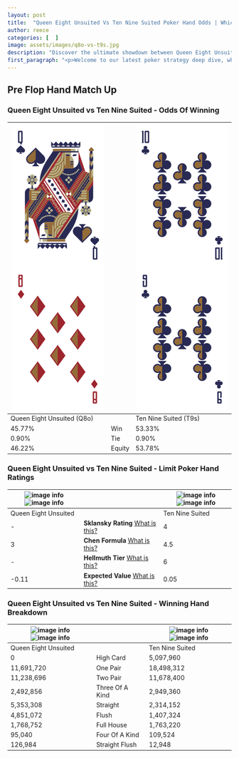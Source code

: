 ```yaml
---
layout: post
title:  "Queen Eight Unsuited Vs Ten Nine Suited Poker Hand Odds | Which Is The Better Hand In Poker? A Complete Guide"
author: reece
categories: [  ]
image: assets/images/q8o-vs-t9s.jpg
description: "Discover the ultimate showdown between Queen Eight Unsuited and Ten Nine Suited in poker! Uncover the odds, strategies, and scenarios where one hand triumphs over the other. Get ready to up your poker game with this thrilling analysis."
first_paragraph: "<p>Welcome to our latest poker strategy deep dive, where we're pitting two distinct hands against each other in a high-stakes showdown: Queen Eight Unsuited vs Ten Nine Suited.</p><p>In the dynamic world of poker, every decision counts, and knowing which hand holds the upper hand is key to your success at the table.</p><p>In this article, we'll dissect these two hands, explore the scenarios where one dominates the other, and equip you with the knowledge to make strategic choices that can tip the odds in your favor.</p><p>Get ready to unravel the intriguing dynamics of these poker hands and elevate your game to new heights.</p>"
---
```




[comment]: # (sp0)

## Pre Flop Hand Match Up

<div class="table hand-ratings" markdown="1"> 



### Queen Eight Unsuited vs Ten Nine Suited - Odds Of Winning


    
| ![image info](assets/images/hand1/q.png) ![image info](assets/images/hand1/8o.png) |  | ![image info](assets/images/hand2/t.png) ![image info](assets/images/hand2/9.png) |
| -------- | -------- | -------- |
| Queen Eight Unsuited (Q8o) |  | Ten Nine Suited (T9s) |
| 45.77% | Win | 53.33% |
| 0.90% | Tie | 0.90% |
| 46.22% | Equity | 53.78% |




[comment]: # (sp1)



### Queen Eight Unsuited vs Ten Nine Suited - Limit Poker Hand Ratings


    
| ![image info](https://www.riverpairs.com/assets/images/hand1/q.png) ![image info](https://www.riverpairs.com/assets/images/hand1/8o.png) |  | ![image info](https://www.riverpairs.com/assets/images/hand2/t.png) ![image info](https://www.riverpairs.com/assets/images/hand2/9.png) |
| -------- | -------- | -------- |
| Queen Eight Unsuited |  | Ten Nine Suited |
| - | **Sklansky Rating** [What is this?](/sklansky-rating-explained) | 4 |
| 3 | **Chen Formula** [What is this?](/chen-formula-explained) | 4.5 |
| - | **Hellmuth Tier** [What is this?](/Hellmuth-tier-explained) | 6 |
| -0.11 | **Expected Value** [What is this?](/expected-value-explained) | 0.05 |




[comment]: # (sp2)



### Queen Eight Unsuited vs Ten Nine Suited - Winning Hand Breakdown


    
| ![image info](https://www.riverpairs.com/assets/images/hand1/q.png) ![image info](https://www.riverpairs.com/assets/images/hand1/8o.png) |  | ![image info](https://www.riverpairs.com/assets/images/hand2/t.png) ![image info](https://www.riverpairs.com/assets/images/hand2/9.png) |
| -------- | -------- | -------- |
| Queen Eight Unsuited |  | Ten Nine Suited |
| 0 | High Card | 5,097,960 |
| 11,691,720 | One Pair | 18,498,312 |
| 11,238,696 | Two Pair | 11,678,400 |
| 2,492,856 | Three Of A Kind | 2,949,360 |
| 5,353,308 | Straight | 2,314,152 |
| 4,851,072 | Flush | 1,407,324 |
| 1,768,752 | Full House | 1,763,220 |
| 95,040 | Four Of A Kind | 109,524 |
| 126,984 | Straight Flush | 12,948 |




[comment]: # (sp3)



</div>

[comment]: # (sp4)



[comment]: # (sp5)

